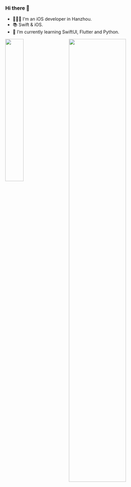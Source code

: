 


### Hi there 👋

- 👨🏻‍💻 I’m an iOS developer in Hanzhou.
- 📚 Swift & iOS.
- 🌱 I’m currently learning SwiftUI, Flutter and Python.

<img align="left" src="https://github-readme-stats.vercel.app/api/top-langs/?username=zhwayne&hide=CSS,shell,HTML,Makefile&langs_count=6" width="34%"/>
<img align="right" src="https://github-readme-stats.vercel.app/api?username=zhwayne&show_icons=true&theme=vue)](https://github.com/zhwayne/github-readme-stats" width="60%"/>

